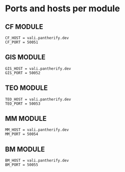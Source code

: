 


# Ports and hosts per module

## CF MODULE
    CF_HOST = vali.pantherify.dev
    CF_PORT = 50051

## GIS MODULE
    GIS_HOST = vali.pantherify.dev
    GIS_PORT = 50052

## TEO MODULE
    TEO_HOST = vali.pantherify.dev
    TEO_PORT = 50053

## MM MODULE
    MM_HOST = vali.pantherify.dev
    MM_PORT = 50054

## BM MODULE
    BM_HOST = vali.pantherify.dev
    BM_PORT = 50055

